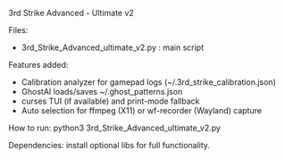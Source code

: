 3rd Strike Advanced - Ultimate v2

Files:
- 3rd_Strike_Advanced_ultimate_v2.py : main script

Features added:
- Calibration analyzer for gamepad logs (~/.3rd_strike_calibration.json)
- GhostAI loads/saves ~/.ghost_patterns.json
- curses TUI (if available) and print-mode fallback
- Auto selection for ffmpeg (X11) or wf-recorder (Wayland) capture

How to run:
python3 3rd_Strike_Advanced_ultimate_v2.py

Dependencies: install optional libs for full functionality.